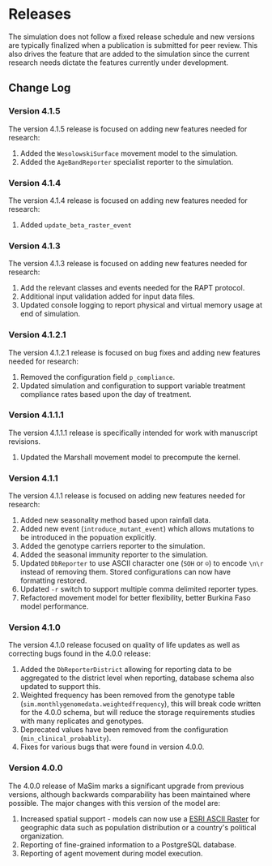 # Releases

The simulation does not follow a fixed release schedule and new versions are typically finalized when a publication is 
submitted for peer review. This also drives the feature that are added to the simulation since the current research needs
dictate the features currently under development.

## Change Log

### Version 4.1.5

The version 4.1.5 release is focused on adding new features needed for research:

1. Added the `WesolowskiSurface` movement model to the simulation.
2. Added the `AgeBandReporter` specialist reporter to the simulation.

### Version 4.1.4

The version 4.1.4 release is focused on adding new features needed for research:

1. Added `update_beta_raster_event`

### Version 4.1.3

The version 4.1.3 release is focused on adding new features needed for research:

1. Add the relevant classes and events needed for the RAPT protocol.
2. Additional input validation added for input data files.
3. Updated console logging to report physical and virtual memory usage at end of simulation.

### Version 4.1.2.1

The version 4.1.2.1 release is focused on bug fixes and adding new features needed for research:

1. Removed the configuration field `p_compliance`.
2. Updated simulation and configuration to support variable treatment compliance rates based upon the day of treatment.

### Version 4.1.1.1

The version 4.1.1.1 release is specifically intended for work with manuscript revisions.

1. Updated the Marshall movement model to precompute the kernel.

### Version 4.1.1

The version 4.1.1 release is focused on adding new features needed for research:

1. Added new seasonality method based upon rainfall data.
2. Added new event (`introduce_mutant_event`) which allows mutations to be introduced in the popuation explicitly.
3. Added the genotype carriers reporter to the simulation.
4. Added the seasonal immunity reporter to the simulation.
5. Updated `DbReporter` to use ASCII character one (`SOH` or `☺`) to encode `\n\r` instead of removing them. Stored configurations can now have formatting restored.
6. Updated `-r` switch to support multiple comma delimited reporter types.
7. Refactored movement model for better flexibility, better Burkina Faso model performance.

### Version 4.1.0

The version 4.1.0 release focused on quality of life updates as well as correcting bugs found in the 4.0.0 release:

1. Added the `DbReporterDistrict` allowing for reporting data to be aggregated to the district level when reporting, database schema also updated to support this.
2. Weighted frequency has been removed from the genotype table (`sim.monthlygenomedata.weightedfrequency`), this will break code written for the 4.0.0 schema, but will reduce the storage requirements studies with many replicates and genotypes.
3. Deprecated values have been removed from the configuration (`min_clinical_probablity`).
4. Fixes for various bugs that were found in version 4.0.0.

### Version 4.0.0

The 4.0.0 release of MaSim marks a significant upgrade from previous versions, although backwards comparability has been maintained where possible. The major changes with this version of the model are:

1. Increased spatial support - models can now use a [ESRI ASCII Raster](http://resources.esri.com/help/9.3/arcgisengine/java/GP_ToolRef/spatial_analyst_tools/esri_ascii_raster_format.htm) for geographic data such as population distribution or a country's political organization.
2. Reporting of fine-grained information to a PostgreSQL database.
3. Reporting of agent movement during model execution.
